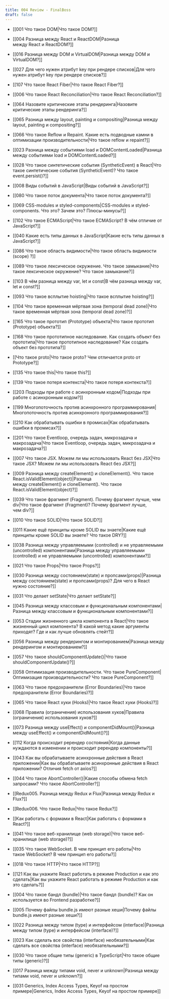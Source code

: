 ```yaml
---
title: 004 Review - FinalBoss
draft: false
---
```


* [[001 Что такое DOM|Что такое DOM?]]
* [[004 Разница между React и ReactDOM|Разница между React и ReactDOM?]]
* [[016 Разница между DOM и VirtualDOM|Разница между DOM и VirtualDOM?]]
* [[027 Для чего нужен атрибут key при рендере списков|Для чего нужен атрибут key при рендере списков?]]
* [[107 Что такое React Fiber|Что такое React Fiber?]]
* [[006 Что такое React Reconciliation|Что такое React Reconciliation?]] 
* [[064 Назовите критические этапы рендеринга|Назовите критические этапы рендеринга?]]
* [[065 Разница между layout, painting и compositing|Разница между layout, painting и compositing?]]
* [[066 Что такое Reflow и Repaint. Какие есть подводные камни в оптимизации производительности|Что такое reflow и repaint?]]
* [[023 Разница между событиями load и DOMContentLoaded|Разница между событиями load и DOMContentLoaded?]]

* [[028 Что такое синтетические события (SyntheticEvent) в React|Что такое синтетические события (SyntheticEvent)? Что такое event.persist()?]]
* [[008 Виды событий в JavaScript|Виды событий в JavaScript?]]

* [[080 Что такое поток документа|Что такое поток документа?]]
* [[069 CSS-modules и styled-components|CSS-modules и styled-components. Что это? Зачем это? Плюсы-минусы?]]

* [[102 Что такое ECMAScript|Что такое ECMAScript? В чём отличие от JavaScript?]]
* [[040 Какие есть типы данных в JavaScript|Какие есть типы данных в JavaScript?]]
* [[086 Что такое область видимости|Что такое область видимости (scope) ?]]
* [[089 Что такое лексическое окружение. Что такое замыкание|Что такое лексическое окружение? Что такое замыкание?]]

* [[103 В чём разница между var, let и const|В чём разница между var, let и const?]]
* [[093 Что такое всплытие hoisting|Что такое всплытие hoisting?]]
* [[104 Что такое временная мёртвая зона (temporal dead zone)|Что такое временная мёртвая зона (temporal dead zone)?]]

* [[165 Что такое прототип (Prototype) объекта|Что такое прототип (Prototype) объекта?]]
* [[168 Что такое прототипное наследование. Как создать объект без прототипа|Что такое прототипное наследование? Как создать объект без прототипа?]]
* [[Что такое proto|Что такое proto? Чем отличается proto от Prototype?]]

* [[135 Что такое this|Что такое this?]]
* [[139 Что такое потеря контекста|Что такое потеря контекста?]]

* [[203 Подходы при работе с асинхронным кодом|Подходы при работе с асинхронным кодом?]]
* [[199 Многопоточность против асинхронного программирования|Многопоточность против асинхронного программирования?]]
* [[210 Как обрабатывать ошибки в промисах|Как обрабатывать ошибки в промисах?]]

* [[201 Что такое Eventloop, очередь задач, микрозадача и макрозадача|Что такое Eventloop, очередь задач, микрозадача и макрозадача?]]

* [[007 Что такое JSX.  Можем ли мы использовать React без JSX|Что такое JSX?  Можем ли мы использовать React без JSX?]]
* [[009 Разница между createElement() и cloneElement(). Что такое React.isValidElement(object)|Разница между createElement() и cloneElement(). Что такое React.isValidElement(object)?]]
* [[039 Что такое фрагмент (Fragment). Почему фрагмент лучше, чем div|Что такое фрагмент (Fragment)? Почему фрагмент лучше, чем div?]]

* [[010 Что такое SOLID|Что такое SOLID?]]
* [[011 Какие ещё принципы кроме SOLID вы знаете|Какие ещё принципы кроме SOLID вы знаете? Что такое DRY?]]

* [[038 Разница между управляемыми (controlled) и не управляемыми (uncontrolled) компонентами|Разница между управляемыми (controlled) и не управляемыми (uncontrolled) компонентами?]]
* [[021 Что такое Props|Что такое Props?]]
* [[030 Разница между состоянием(state) и пропсами(props)|Разница между состоянием(state) и пропсами(props)? Для чего в React нужно состояние?]]
* [[031 Что делает setState|Что делает setState?]]

* [[045 Разница между классовым и функциональным компонентами|Разница между классовым и функциональным компонентами?]]
* [[053 Стадии жизненного цикла компонента в React|Что такое жизненный цикл компонента? В какой метод какие аргументы приходят? Где и как лучше обновлять стейт?]]
* [[056 Разница между рендерингом и монтированием|Разница между рендерингом и монтированием?]]
* [[057 Что такое shouldComponentUpdate()|Что такое shouldComponentUpdate()?]]
* [[058 Оптимизация производительности. Что такое PureComponent|Оптимизация производительности? Что такое PureComponent?]]
* [[063 Что такое предохранители (Error Boundaries)|Что такое предохранители (Error Boundaries)?]]

* [[065 Что такое React хуки (Hooks)|Что такое React хуки (Hooks)?]]
* [[068 Правила (ограничения) использования хуков|Правила (ограничения) использования хуков?]]
* [[073 Разница между useEffect() и componentDidMount()|Разница между useEffect() и componentDidMount()?]]

* [[112 Когда происходит ререндер состояния|Когда данные нуждаются в изменении и происходит ререндер компоненты?]]
* [[043 Как вы обрабатываете асинхронные действия в React приложении|Как вы обрабатываете асинхронные действия в React приложении? Отличия fetch от axios?]]
* [[044 Что такое AbortController()|Какие способы обмена fetch запросами? Что такое AbortController?]]

* [[Redux005. Разница между Redux и Flux|Разница между Redux и Flux?]]
* [[Redux006. Что такое Redux|Что такое Redux?]]

* [[Как работать с формами в React|Как работать с формами в React?]]
* [[041 Что такое веб-хранилище (web storage)|Что такое веб-хранилище (web storage)?]]
* [[035 Что такое WebSocket. В чем принцип его работы|Что такое WebSocket? В чем принцип его работы?]]
* [[018 Что такое HTTP|Что такое HTTP?]]

* [[121 Как вы укажите React работать в режиме Production и как это сделать|Как вы укажите React работать в режиме Production и как это сделать?]]
* [[004 Что такое бандл (bundle)|Что такое бандл (bundle)? Как он используется во Frontend разработке?]]
* [[005 Почему файлы bundle.js имеют разные хеши|Почему файлы bundle.js имеют разные хеши?]]

* [[022 Разница между типом (type) и интерфейсом (interface)|Разница между типом (type) и интерфейсом (interface)?]]
* [[023 Как сделать все свойства (interface) необязательными|Как сделать все свойства (interface) необязательными?]]
* [[030 Что такое общие типы (generic) в TypeScript|Что такое общие типы (generic)?]]
* [[017 Разница между типами void, never и unknown|Разница между типами void, never и unknown?]]
* [[031 Generics, Index Access Types, Keyof на простом примере|Generics, Index Access Types, Keyof на простом примере]]
